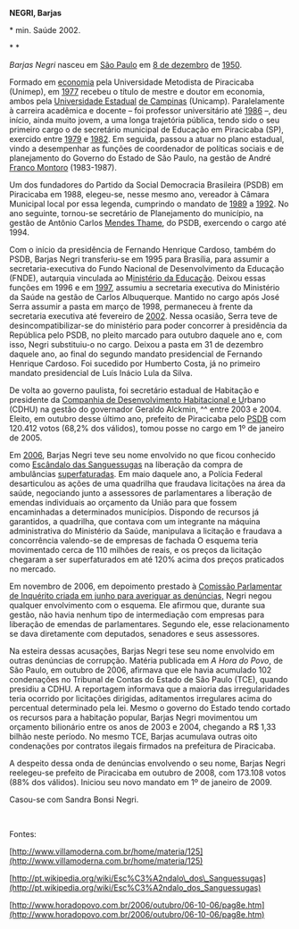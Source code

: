 **NEGRI, Barjas**

\* min. Saúde 2002.

* *

*Barjas Negri* nasceu em [São
Paulo](http://pt.wikipedia.org/wiki/S%C3%A3o_Paulo_%28cidade%29 "São Paulo (cidade)")
em [8 de
dezembro](http://pt.wikipedia.org/wiki/8_de_Dezembro "8 de Dezembro") de
[1950](http://pt.wikipedia.org/wiki/1950 "1950").

Formado em [economia](http://pt.wikipedia.org/wiki/Economia "Economia")
pela Universidade Metodista de Piracicaba (Unimep), em
[1977](http://pt.wikipedia.org/wiki/1977 "1977") recebeu o título de
mestre e doutor em economia, ambos pela [Universidade
Estadual](http://pt.wikipedia.org/wiki/Universidade_Estadual_de_Campinas "Universidade Estadual de Campinas")
[de Campinas](http://pt.wikipedia.org/wiki/Campinas "Campinas")
(Unicamp). Paralelamente à carreira acadêmica e docente – foi professor
universitário até [1986](http://pt.wikipedia.org/wiki/1986 "1986") –,
deu início, ainda muito jovem, a uma longa trajetória pública, tendo
sido o seu primeiro cargo o de secretário municipal de Educação em
Piracicaba (SP), exercido entre
[1979](http://pt.wikipedia.org/wiki/1979 "1979") e
[1982](http://pt.wikipedia.org/wiki/1982 "1982"). Em seguida, passou a
atuar no plano estadual, vindo a desempenhar as funções de coordenador
de políticas sociais e de planejamento do Governo do Estado de São
Paulo, na gestão de André [Franco
Montoro](http://pt.wikipedia.org/wiki/Andr%C3%A9_Franco_Montoro "André Franco Montoro")
(1983-1987).

Um dos fundadores do Partido da Social Democracia Brasileira (PSDB) em
Piracicaba em 1988, elegeu-se, nesse mesmo ano, vereador à Câmara
Municipal local por essa legenda, cumprindo o mandato de
[1989](http://pt.wikipedia.org/wiki/1989 "1989") a
[1992](http://pt.wikipedia.org/wiki/1992 "1992"). No ano seguinte,
tornou-se secretário de Planejamento do município, na gestão de Antônio
Carlos [Mendes
Thame](http://pt.wikipedia.org/wiki/Ant%C3%B4nio_Carlos_de_Mendes_Thame "Antônio Carlos de Mendes Thame"),
do PSDB, exercendo o cargo até 1994.

Com o início da presidência de Fernando Henrique Cardoso, também do
PSDB, Barjas Negri transferiu-se em 1995 para Brasília, para assumir a
secretaria-executiva do Fundo Nacional de Desenvolvimento da Educação
(FNDE), autarquia vinculada ao M[inistério da
Educação](http://pt.wikipedia.org/wiki/Minist%C3%A9rio_da_Educa%C3%A7%C3%A3o_%28Brasil%29 "Ministério da Educação (Brasil)").
Deixou essas funções em 1996 e em
[1997](http://pt.wikipedia.org/wiki/1997 "1997"), assumiu a secretaria
executiva do Ministério da Saúde na gestão de Carlos Albuquerque.
Mantido no cargo após José Serra assumir a pasta em março de 1998,
permaneceu à frente da secretaria executiva até fevereiro de
[2002](http://pt.wikipedia.org/wiki/2002 "2002"). Nessa ocasião, Serra
teve de desincompatibilizar-se do ministério para poder concorrer à
presidência da República pelo PSDB, no pleito marcado para outubro
daquele ano e, com isso, Negri substituiu-o no cargo. Deixou a pasta em
31 de dezembro daquele ano, ao final do segundo mandato presidencial de
Fernando Henrique Cardoso. Foi sucedido por Humberto Costa, já no
primeiro mandato presidencial de Luís Inácio Lula da Silva.

De volta ao governo paulista, foi secretário estadual de Habitação e
presidente da [Companhia de Desenvolvimento Habitacional e
U](http://pt.wikipedia.org/wiki/Companhia_de_Desenvolvimento_Habitacional_e_Urbano_do_Estado_de_S%C3%A3o_Paulo "Companhia de Desenvolvimento Habitacional e Urbano do Estado de São Paulo")rbano
(CDHU) na gestão do governador Geraldo
Alckmin[,](http://pt.wikipedia.org/wiki/Geraldo_Alckmin "Geraldo Alckmin")
^[](http://pt.wikipedia.org/wiki/Barjas_Negri#cite_note-0)^ entre 2003 e
2004. Eleito, em outubro desse último ano, prefeito de Piracicaba pelo
[PSDB](http://pt.wikipedia.org/wiki/Partido_da_Social_Democracia_Brasileira "Partido da Social Democracia Brasileira")
com 120.412 votos (68,2% dos válidos), tomou posse no cargo em 1º de
janeiro de 2005.

Em [2006](http://pt.wikipedia.org/wiki/2006 "2006"), Barjas Negri teve
seu nome envolvido no que ficou conhecido como [Escândalo das
Sanguessugas](http://pt.wikipedia.org/wiki/Esc%C3%A2ndalo_das_Sanguessugas "Escândalo das Sanguessugas")
na liberação da compra de ambulâncias
[superfaturadas](http://pt.wikipedia.org/wiki/Suborno "Suborno"). Em
maio daquele ano, a Polícia Federal desarticulou as ações de uma
quadrilha que fraudava licitações na área da saúde, negociando junto a
assessores de parlamentares a liberação de emendas individuais ao
orçamento da União para que fossem encaminhadas a determinados
municípios. Dispondo de recursos já garantidos, a quadrilha, que contava
com um integrante na máquina administrativa do Ministério da Saúde,
manipulava a licitação e fraudava a concorrência valendo-se de empresas
de fachada O esquema teria movimentado cerca de 110 milhões de reais, e
os preços da licitação chegaram a ser superfaturados em até 120% acima
dos preços praticados no mercado.

Em novembro de 2006, em depoimento prestado à [Comissão Parlamentar de
Inquérito criada em junho para averiguar as
denúncias,](http://pt.wikipedia.org/wiki/CPI_das_Sanguessugas "CPI das Sanguessugas")
Negri negou qualquer envolvimento com o esquema. Ele afirmou que,
durante sua gestão, não havia nenhum tipo de intermediação com empresas
para liberação de emendas de parlamentares. Segundo ele, esse
relacionamento se dava diretamente com deputados, senadores e seus
assessores.

Na esteira dessas acusações, Barjas Negri tese seu nome envolvido em
outras denúncias de corrupção. Matéria publicada em *A Hora do Povo*, de
São Paulo, em outubro de 2006, afirmava que ele havia acumulado 102
condenações no Tribunal de Contas do Estado de São Paulo (TCE), quando
presidiu a CDHU. A reportagem informava que a maioria das
irregularidades teria ocorrido por licitações dirigidas, aditamentos
irregulares acima do percentual determinado pela lei. Mesmo o governo do
Estado tendo cortado os recursos para a habitação popular, Barjas Negri
movimentou um orçamento bilionário entre os anos de 2003 e 2004,
chegando a R\$ 1,33 bilhão neste período. No mesmo TCE, Barjas acumulava
outras oito condenações por contratos ilegais firmados na prefeitura de
Piracicaba.

A despeito dessa onda de denúncias envolvendo o seu nome, Barjas Negri
reelegeu-se prefeito de Piracicaba em outubro de 2008, com 173.108 votos
(88% dos válidos). Iniciou seu novo mandato em 1º de janeiro de 2009.

Casou-se com Sandra Bonsi Negri.

 

Fontes:

[http://www.villamoderna.com.br/home/materia/125](http://www.villamoderna.com.br/home/materia/125)

[http://pt.wikipedia.org/wiki/Esc%C3%A2ndalo\_dos\_Sanguessugas](http://pt.wikipedia.org/wiki/Esc%C3%A2ndalo_dos_Sanguessugas)

[http://www.horadopovo.com.br/2006/outubro/06-10-06/pag8e.htm](http://www.horadopovo.com.br/2006/outubro/06-10-06/pag8e.htm)

 
